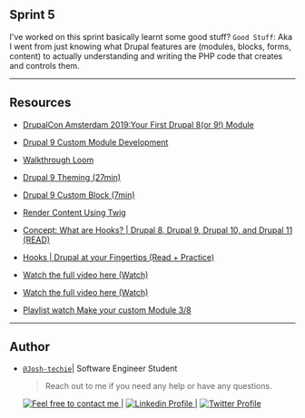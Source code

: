 ## Sprint 5

I've worked on this sprint basically learnt some good stuff?
`Good Stuff`: Aka I went from just knowing what Drupal features are (modules, blocks, forms, content) to actually understanding and writing the PHP code that creates and controls them.

---

## Resources

- [DrupalCon Amsterdam 2019:Your First Drupal 8(or 9!) Module](https://youtu.be/NSE_mYn-o8c?feature=shared)

- [Drupal 9 Custom Module Development](https://youtu.be/ABuW0aCUtTo?feature=shared)

- [Walkthrough Loom](https://www.loom.com/share/d2c2135daaa442959a97b7bed6a47754)

- [Drupal 9 Theming (27min)](https://youtu.be/qO_Wh5WE3VA?feature=shared)

- [Drupal 9 Custom Block (7min)](https://youtu.be/b6XOhsuqYq8)

- [Render Content Using Twig](https://youtu.be/Cl9uQoni88w?si=VbVE8WuUaCGkXaoj)

- [Concept: What are Hooks? | Drupal 8, Drupal 9, Drupal 10, and Drupal 11 (READ)](https://drupalize.me/tutorial/concept-what-are-hooks)

- [Hooks | Drupal at your Fingertips (Read + Practice)](https://www.drupalatyourfingertips.com/hooks)

- [Watch the full video here (Watch)](https://youtu.be/1m6WR7e7qwU?feature=shared)

- [Watch the full video here (Watch)](https://youtu.be/koNJEyRLwKk?feature=shared)

- [Playlist watch Make your custom Module 3/8](https://www.youtube.com/watch?v=JsS0Fwhj2sU&list=PLhA-DDDbk7VclKyM0AhZOYmSFuT78FI44&index=2&ab_channel=BenLamptey)

---

## Author

- [`@Josh-techie`](https://github.com/Josh-techie)| Software Engineer Student

  > Reach out to me if you need any help or have any questions.

  <a href="mailto:youssef.abouyahia@e-polytechnique.ma">
  	<img alt="Feel free to contact me" src="https://img.shields.io/badge/-Ask_me_anything-blue?style=flat&logo=Gmail&logoColor=white&link=mailto:youssef.abouyahia@e-polytechnique.ma&color=3d85c6" />
  </a>
  <span> | </span>
    <a href="https://www.linkedin.com/in/youssef-abouyahia/">
        <img alt="Linkedin Profile" src="https://img.shields.io/badge/-Linkedin-0072b1?style=flat&logo=Linkedin&logoColor=white&link=https://www.linkedin.com/in/youssef-abouyahia/" />
    </a>
    <span> | </span>
    <a href="https://twitter.com/JoesephAb">
        <img alt="Twitter Profile" src="https://img.shields.io/badge/-Twitter-0072b1?style=flat&logo=Twitter&logoColor=white&link=https://twitter.com/JoesephAb&color=1DA1F2" />
    </a>
